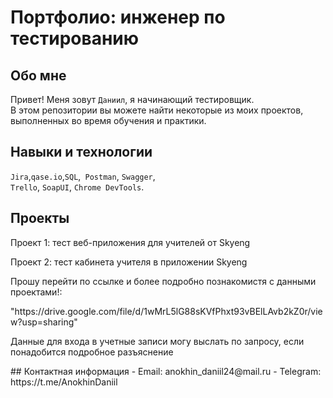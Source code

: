 # Портфолио: инженер по тестированию
## Обо мне 
Привет! Меня зовут ``Даниил``, я начинающий тестировщик. <br>
В этом репозитории вы можете найти некоторые из моих проектов, выполненных во время обучения и практики.
<br>
## Навыки и технологии
``Jira``,``qase.io``,``SQL``,`` Postman``, ``Swagger``, <br>
``Trello``, ``SoapUI``, ``Chrome DevTools``.
## Проекты
<p> Проект 1: тест веб-приложения для учителей от Skyeng</p>
<p> Проект 2: тест кабинета учителя в приложении Skyeng</p>
<p> Прошу перейти по ссылке и более подробно познакомистя с данными проектами!:</p>
<p> "https://drive.google.com/file/d/1wMrL5lG88sKVfPhxt93vBElLAvb2kZ0r/view?usp=sharing"</p>
<p> Данные для входа в учетные записи могу выслать по запросу, если понадобится подробное разъяснение </p>
## Контактная информация
- Email: anokhin_daniil24@mail.ru
- Telegram: https://t.me/AnokhinDaniil
